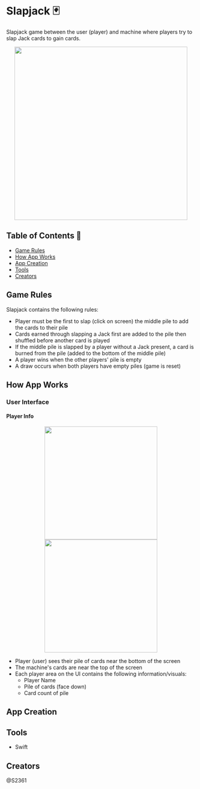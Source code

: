 # Slapjack 🃏
Slapjack game between the user (player) and machine where players try to slap Jack cards to gain cards.

<p align="center">
  <img width="460" src="https://github.com/S2361/slapjack/assets/68034141/f73c556f-1d9f-4381-b446-0c52b76e8153">
</p>


## Table of Contents 🎴
- [Game Rules](#game-rules)
- [How App Works](#how-app-works)
- [App Creation](#app-creation)
- [Tools](#tools)
- [Creators](#creators)

## Game Rules
Slapjack contains the following rules:
* Player must be the first to slap (click on screen) the middle pile to add the cards to their pile
* Cards earned through slapping a Jack first are added to the pile then shuffled before another card is played
* If the middle pile is slapped by a player without a Jack present, a card is burned from the pile (added to the bottom of the middle pile)
* A player wins when the other players' pile is empty
* A draw occurs when both players have empty piles (game is reset)

## How App Works
### User Interface
#### Player Info

<p align="center">
  <img width="300" src="https://github.com/S2361/slapjack/assets/68034141/95e64bb5-b15b-4f3a-a837-6fdb3abf108a">
  <img width="300" src="https://github.com/S2361/slapjack/assets/68034141/a52e3907-6d0e-4f18-ac1d-21e54bd72850">
</p>

* Player (user) sees their pile of cards near the bottom of the screen
* The machine's cards are near the top of the screen
* Each player area on the UI contains the following information/visuals:
  * Player Name
  * Pile of cards (face down)
  * Card count of pile

## App Creation


## Tools
* Swift


## Creators
@S2361



